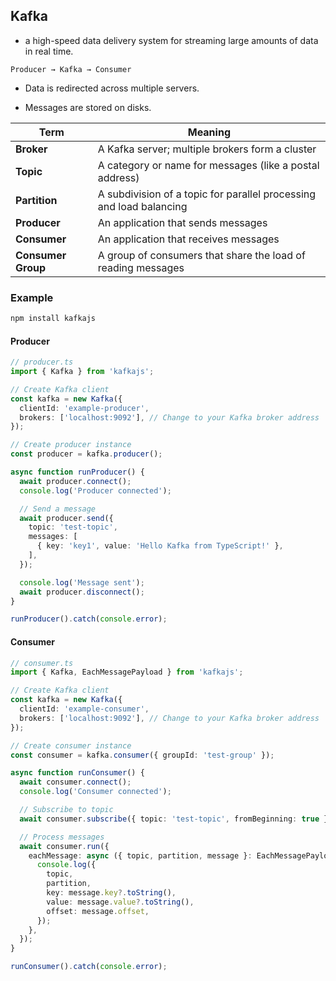 ## Kafka
* a high-speed data delivery system for streaming large amounts of data in real time.
```
Producer → Kafka → Consumer
```

* Data is redirected across multiple servers.

* Messages are stored on disks.

| Term               | Meaning                                                             |
| ------------------ | ------------------------------------------------------------------- |
| **Broker**         | A Kafka server; multiple brokers form a cluster                     |
| **Topic**          | A category or name for messages (like a postal address)             |
| **Partition**      | A subdivision of a topic for parallel processing and load balancing |
| **Producer**       | An application that sends messages                                  |
| **Consumer**       | An application that receives messages                               |
| **Consumer Group** | A group of consumers that share the load of reading messages        |

### Example

```bash
npm install kafkajs
```


#### Producer
```ts
// producer.ts
import { Kafka } from 'kafkajs';

// Create Kafka client
const kafka = new Kafka({
  clientId: 'example-producer',
  brokers: ['localhost:9092'], // Change to your Kafka broker address
});

// Create producer instance
const producer = kafka.producer();

async function runProducer() {
  await producer.connect();
  console.log('Producer connected');

  // Send a message
  await producer.send({
    topic: 'test-topic',
    messages: [
      { key: 'key1', value: 'Hello Kafka from TypeScript!' },
    ],
  });

  console.log('Message sent');
  await producer.disconnect();
}

runProducer().catch(console.error);
```

#### Consumer
```ts
// consumer.ts
import { Kafka, EachMessagePayload } from 'kafkajs';

// Create Kafka client
const kafka = new Kafka({
  clientId: 'example-consumer',
  brokers: ['localhost:9092'], // Change to your Kafka broker address
});

// Create consumer instance
const consumer = kafka.consumer({ groupId: 'test-group' });

async function runConsumer() {
  await consumer.connect();
  console.log('Consumer connected');

  // Subscribe to topic
  await consumer.subscribe({ topic: 'test-topic', fromBeginning: true });

  // Process messages
  await consumer.run({
    eachMessage: async ({ topic, partition, message }: EachMessagePayload) => {
      console.log({
        topic,
        partition,
        key: message.key?.toString(),
        value: message.value?.toString(),
        offset: message.offset,
      });
    },
  });
}

runConsumer().catch(console.error);
```